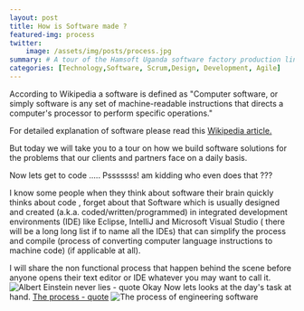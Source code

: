 ```yaml
---
layout: post
title: How is Software made ?
featured-img: process
twitter:
    image: /assets/img/posts/process.jpg
summary: # A tour of the Hamsoft Uganda software factory production line!
categories: [Technology,Software, Scrum,Design, Development, Agile]
---
```


According to Wikipedia a software is defined as "Computer software, or simply software is any set of machine-readable instructions that directs a computer's processor to perform specific operations."   

For detailed explanation of software please read this [Wikipedia article.](http://www.wikiwand.com/en/Software)

But today we will take you to a tour on how we build software solutions for the problems that our clients and partners face on a daily basis.

Now lets get to code ..... Psssssss! am kidding who even does that ???

I know some people when they think about software their brain quickly thinks about code , forget about that Software which  is usually designed and created (a.k.a. coded/written/programmed) in integrated development environments (IDE) like Eclipse, IntelliJ and Microsoft Visual Studio ( there will be a long long list if to name all the IDEs) that can simplify the process and compile (process of converting computer language instructions to machine code)   (if applicable at all).

I will share the non functional process that happen behind the scene before anyone opens their text editor or IDE whatever you may want to call it.
![Albert Einstein never lies - quote](https://blog.hamsoftug.com/assets/img/posts_contents/einstein-quote.jpg "Albert Einstain never lies")
Okay Now lets looks at the day's task at hand.
[The process - quote](https://blog.hamsoftug.com/assets/img/posts_contents/process.png )
![The process of engineering software](https://blog.hamsoftug.com/assets/img/posts_contents/process.png)

